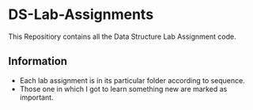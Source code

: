 # DS-Lab-Assignments
This Repositiory contains all the Data Structure Lab Assignment code.

## Information
 - Each lab assignment is in its particular folder according to sequence.
 - Those one in which I got to learn something new are marked as important.